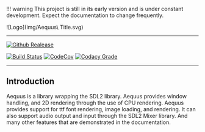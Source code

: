 !!! warning
    This project is still in its early version and is under constant
    development. Expect the documentation to change frequently.

![Logo](img/Aequus\ Title.svg)

---

[![Github
Realease](https://img.shields.io/github/downloads/LuxAtrumStudio/aequus/latest/total.svg)](https://github.com/LuxAtrumStudio/Aequus)

[![Build
Status](https://img.shields.io/travis/LuxAtrumStudio/Aequus.svg)](https://travis-ci.org/LuxAtrumStudio/Aequus)
[![CodeCov](https://img.shields/io/codecov/c/github/LuxAtrumStudio/Aequus.svg)](https://codecov.io/gh/LuxAtrumStudio/Aequus)
[![Codacy Grade](https://img.shields.io/codacy/grade/0992ebe9ccb54234be720a660ed3c38c.svg)](https://www.codacy.com/app/LuxAtrumStudio/Aequus)

---

## Introduction ##

Aequus is a library wrapping the SDL2 library. Aequus provides window handling,
and 2D rendering through the use of CPU rendering. Aequus provides support for
ttf font rendering, image loading, and rendering. It can also support audio
output and input through the SDL2 Mixer library. And many other features that
are demonstrated in the documentation.

